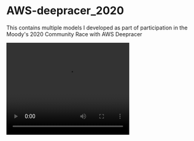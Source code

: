 # AWS-deepracer_2020
This contains multiple models I developed as part of participation in the Moody's 2020 Community Race with AWS Deepracer


<video width="320" height="240" controls="controls">
  <source src="https://github.com/RuchitaGarde/AWS-deepracer_2020/blob/master/Evaluation_video_for_github_partial.mp4" type="video/mp4">
</video>
